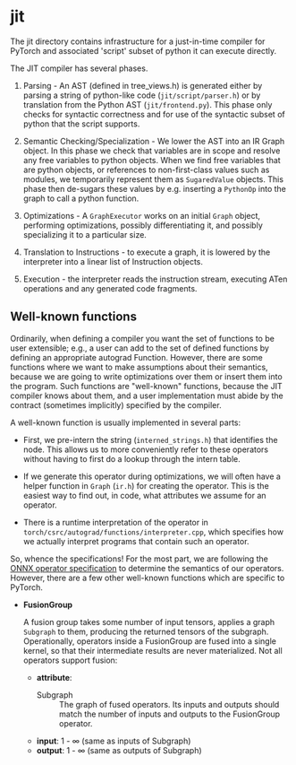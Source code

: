 # jit

The jit directory contains infrastructure for a just-in-time compiler for
PyTorch and associated 'script' subset of python it can execute directly.

The JIT compiler has several phases.

1. Parsing - An AST (defined in tree_views.h) is generated either by parsing a string of python-like code (`jit/script/parser.h`) or by translation from the Python AST (`jit/frontend.py`). This phase only checks for syntactic correctness and for use of the syntactic subset of python that
the script supports.

2. Semantic Checking/Specialization - We lower the AST into an IR Graph object. In this
phase we check that variables are in scope and resolve any free variables to python objects.
When we find free variables that are python objects, or references to non-first-class values
such as modules, we temporarily represent them as `SugaredValue` objects. This phase then
de-sugars these values by e.g. inserting a `PythonOp` into the graph to call a python function.

3. Optimizations - A `GraphExecutor` works on an initial `Graph` object, performing optimizations,
possibly differentiating it, and possibly specializing it to a particular size.

4. Translation to Instructions - to execute a graph, it is lowered by the interpreter
into a linear list of Instruction objects.

5. Execution - the interpreter reads the instruction stream, executing ATen operations and
any generated code fragments.

## Well-known functions

Ordinarily, when defining a compiler you want the set of functions to be user
extensible; e.g., a user can add to the set of defined functions by defining an
appropriate autograd Function.  However, there are some functions where we want
to make assumptions about their semantics, because we are going to write
optimizations over them or insert them into the program.  Such functions are
"well-known" functions, because the JIT compiler knows about them, and a user
implementation must abide by the contract (sometimes implicitly) specified by
the compiler.

A well-known function is usually implemented in several parts:

* First, we pre-intern the string (`interned_strings.h`) that identifies
  the node.  This allows us to more conveniently refer to these operators
  without having to first do a lookup through the intern table.

* If we generate this operator during optimizations, we will often have
  a helper function in `Graph` (`ir.h`) for creating the operator.  This is
  the easiest way to find out, in code, what attributes we assume for an
  operator.

* There is a runtime interpretation of the operator in
  `torch/csrc/autograd/functions/interpreter.cpp`, which specifies how we
  actually interpret programs that contain such an operator.

So, whence the specifications!  For the most part, we are following
the [ONNX operator specification](https://github.com/onnx/onnx/blob/master/docs/Operators.md)
to determine the semantics of our operators.  However, there are a few
other well-known functions which are specific to PyTorch.

* **FusionGroup**

  A fusion group takes some number of input tensors, applies a graph `Subgraph`
  to them, producing the returned tensors of the subgraph.  Operationally,
  operators inside a FusionGroup are fused into a single kernel, so that their
  intermediate results are never materialized.  Not all operators support
  fusion:

  * **attribute**:
    <dl>
      <dt>Subgraph</dt>
      <dd>The graph of fused operators.  Its inputs and outputs should match
      the number of inputs and outputs to the FusionGroup operator.</dd>
    </dl>
  * **input**: 1 - ∞ (same as inputs of Subgraph)
  * **output**: 1 - ∞ (same as outputs of Subgraph)
